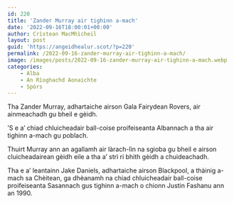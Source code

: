 ```yaml
---
id: 220
title: 'Zander Murray air tighinn a-mach'
date: '2022-09-16T18:00:01+00:00'
author: Crìstean MacMhìcheil
layout: post
guid: 'https://angeidhealur.scot/?p=220'
permalink: /2022-09-16-zander-murray-air-tighinn-a-mach/
image: /images/posts/2022-09-16-zander-murray-air-tighinn-a-mach.webp
categories:
    - Alba
    - An Rìoghachd Aonaichte
    - Spòrs
---
```


Tha Zander Murray, adhartaiche airson Gala Fairydean Rovers, air ainmeachadh gu bheil e gèidh.

’S e a’ chiad chluicheadair ball-coise proifeiseanta Albannach a tha air tighinn a-mach gu poblach.

Thuirt Murray ann an agallamh air làrach-lìn na sgioba gu bheil e airson cluicheadairean gèidh eile a tha a’ strì ri bhith gèidh a chuideachadh.

Tha e a’ leantainn Jake Daniels, adhartaiche airson Blackpool, a thàinig a-mach sa Chèitean, ga dhèanamh na chiad chluicheadair ball-coise proifeiseanta Sasannach gus tighinn a-mach o chionn Justin Fashanu ann an 1990.
